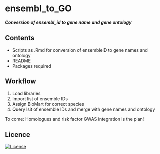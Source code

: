 # ensembl_to_GO

***Conversion of ensembl_id to gene name and gene ontology***
 
## Contents
* Scripts as .Rmd for conversion of ensembleID to gene names and ontology 
* README
* Packages required 

## Workflow 

1. Load libraries
1. Import list of ensemble IDs
2. Assign BioMart for correct species 
3. Query lsit of ensemble IDs and merge with gene names and ontology

To come: Homologues and risk factor GWAS integration is the plan! 

## Licence

[![License](https://img.shields.io/badge/License-CC--BY--NC_4.0_International_license.-blue)](#license)
